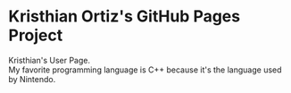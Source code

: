 # Kristhian Ortiz's GitHub Pages Project

Kristhian's User Page.\
My favorite programming language is C++ because it's the language used by Nintendo.
